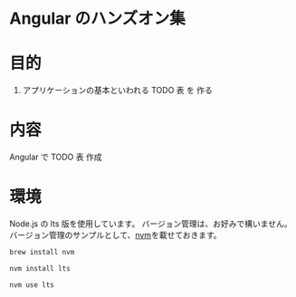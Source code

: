 [nvm]: https://github.com/nvm-sh/nvm

# Angular のハンズオン集

# 目的

1. アプリケーションの基本といわれる TODO 表 を 作る

# 内容

Angular で TODO 表 作成

# 環境

Node.js の lts 版を使用しています。
バージョン管理は、お好みで構いません。
バージョン管理のサンプルとして、[nvm]を載せておきます。

```bash
brew install nvm
```

```bash
nvm install lts
```

```bash
nvm use lts
```

